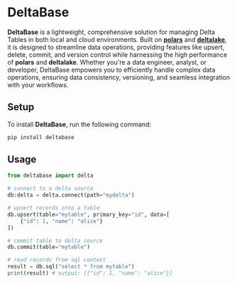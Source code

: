 # DeltaBase

**DeltaBase** is a lightweight, comprehensive solution for managing Delta Tables in both local and cloud environments. Built on [**polars**](https://github.com/pola-rs/polars) and [**deltalake**](https://github.com/delta-io/delta-rs), it is designed to streamline data operations, providing features like upsert, delete, commit, and version control while harnessing the high performance of **polars** and **deltalake**. Whether you're a data engineer, analyst, or developer, DeltaBase empowers you to efficiently handle complex data operations, ensuring data consistency, versioning, and seamless integration with your workflows.

## Setup
To install **DeltaBase**, run the following command:
```bash
pip install deltabase
```

## Usage
```python
from deltabase import delta

# connect to a delta source
db:delta = delta.connect(path="mydelta")

# upsert records into a table 
db.upsert(table="mytable", primary_key="id", data=[
    {"id": 1, "name": "alice"}
])

# commit table to delta source
db.commit(table="mytable")

# read records from sql context
result = db.sql("select * from mytable")
print(result) # output: [{"id": 1, "name": "alice"}]
```